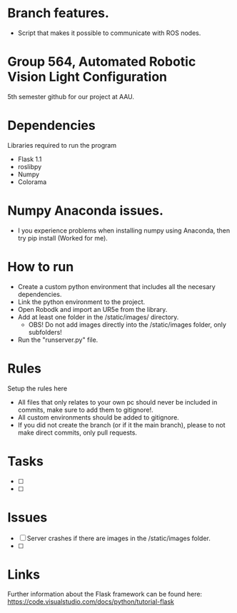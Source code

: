 # Branch features.
- Script that makes it possible to communicate with ROS nodes.

# Group 564, Automated Robotic Vision Light Configuration
5th semester github for our project at AAU.

# Dependencies
Libraries required to run the program
- Flask 1.1 
- roslibpy
- Numpy
- Colorama

# Numpy Anaconda issues.
- I you experience problems when installing numpy using Anaconda, then try pip install (Worked for me).


# How to run
 - Create a custom python environment that includes all the necesary dependencies. 
 - Link the python environment to the project.
 - Open Robodk and import an UR5e from the library.
 - Add at least one folder in the /static/images/ directory.
    - OBS! Do not add images directly into the /static/images folder, only subfolders!
 - Run the "runserver.py" file.

# Rules
Setup the rules here
- All files that only relates to your own pc should never be included in commits, make sure to add them to gitignore!.
- All custom environments should be added to gitignore.
- If you did not create the branch (or if it the main branch), please to not make direct commits, only pull requests.

# Tasks 
- [ ] 
- [ ] 

# Issues
- [ ] Server crashes if there are images in the /static/images folder.
- [ ]

# Links
Further information about the Flask framework can be found here: https://code.visualstudio.com/docs/python/tutorial-flask 
